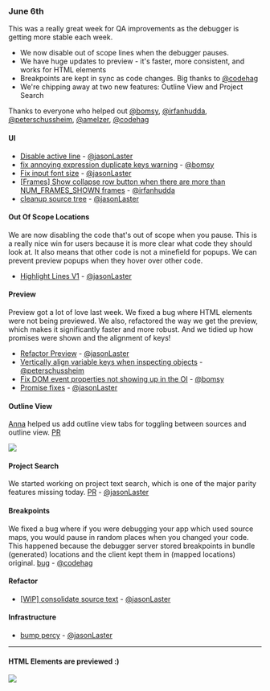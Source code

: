 ### June 6th

This was a really great week for QA improvements as the debugger is getting more stable each week.

* We now disable out of scope lines when the debugger pauses.
* We have huge updates to preview - it's faster, more consistent, and works for HTML elements
* Breakpoints are kept in sync as code changes. Big thanks to [@codehag]
* We're chipping away at two new features: Outline View and Project Search

Thanks to everyone who helped out [@bomsy], [@irfanhudda], [@peterschussheim], [@amelzer], [@codehag]

#### UI

* [Disable active line][pr-2] - [@jasonLaster]
* [fix annoying expression duplicate keys warning][pr-5] - [@bomsy]
* [Fix input font size][pr-6] - [@jasonLaster]
* [[Frames] Show collapse row button when there are more than NUM_FRAMES_SHOWN frames][pr-7] - [@irfanhudda]
* [cleanup source tree][pr-11] - [@jasonLaster]

#### Out Of Scope Locations

We are now disabling the code that's out of scope when you pause. This is a really nice win for users because it is more clear what code they should look at. It also means that other code is not a minefield for popups. We can prevent preview popups when they hover over other code.

* [Highlight Lines V1][pr-0] - [@jasonLaster]

#### Preview

Preview got a lot of love last week.
We fixed a bug where HTML elements were not being previewed. We also, refactored the way we get the preview, which makes it significantly faster and more robust. And we tidied up how promises were shown and the alignment of keys!

* [Refactor Preview][pr-1] - [@jasonLaster]
* [Vertically align variable keys when inspecting objects][pr-8] - [@peterschussheim]
* [Fix DOM event properties not showing up in the OI][pr-4] - [@bomsy]
* [Promise fixes][pr-3] - [@jasonLaster]


#### Outline View

[Anna][@amelzer] helped us add outline view tabs for toggling between sources and outline view.
[PR][pr-9]

![](https://cloud.githubusercontent.com/assets/1628866/26779038/217584e6-49e4-11e7-9545-0b225594af56.gif)


#### Project Search

We started working on project text search, which is one of the major parity features missing today. [PR][pr-10] - [@jasonLaster]

#### Breakpoints

We fixed a bug where if you were debugging your app which used source maps,
you would pause in random places when you changed your code. This happened because the debugger server stored breakpoints in
bundle (generated) locations and the client kept them in (mapped locations) original. [bug][pr-12] - [@codehag]

#### Refactor

* [[WIP] consolidate source text][pr-13] - [@jasonLaster]

#### Infrastructure

* [bump percy][pr-14] - [@jasonLaster]

---

#### HTML Elements are previewed :)

![](https://cloud.githubusercontent.com/assets/792924/26710979/4d08d27a-4755-11e7-8722-43f578ce6651.png)


[pr-0]:https://github.com/devtools-html/debugger.html/pull/3051
[pr-1]:https://github.com/devtools-html/debugger.html/pull/3057
[pr-2]:https://github.com/devtools-html/debugger.html/pull/3067
[pr-3]:https://github.com/devtools-html/debugger.html/pull/3064
[pr-4]:https://github.com/devtools-html/debugger.html/pull/3061
[pr-5]:https://github.com/devtools-html/debugger.html/pull/3060
[pr-6]:https://github.com/devtools-html/debugger.html/pull/3065
[pr-7]:https://github.com/devtools-html/debugger.html/pull/3077
[pr-8]:https://github.com/devtools-html/debugger.html/pull/3079
[pr-9]:https://github.com/devtools-html/debugger.html/pull/3087
[pr-10]:https://github.com/devtools-html/debugger.html/pull/3089
[pr-11]:https://github.com/devtools-html/debugger.html/pull/3082
[pr-12]:https://github.com/devtools-html/debugger.html/pull/3039
[pr-13]:https://github.com/devtools-html/debugger.html/pull/3081
[pr-14]:https://github.com/devtools-html/debugger.html/pull/3086
[@jasonLaster]:http://github.com/jasonLaster
[@bomsy]:http://github.com/bomsy
[@irfanhudda]:http://github.com/irfanhudda
[@peterschussheim]:http://github.com/peterschussheim
[@amelzer]:http://github.com/amelzer
[@codehag]:http://github.com/codehag
